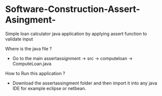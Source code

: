 # Software-Construction-Assert-Asingment-
Simple loan calculator java application by applying assert function to validate input

Where is the java file ?
- Go to the main assertassignment -> src -> computeloan -> ComputeLoan.java

How to Run this application ?
- Download the assertassingment folder and then import it into any java IDE for example eclipse or netbean.


